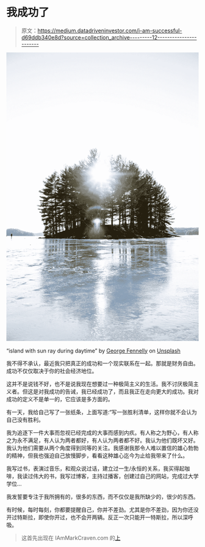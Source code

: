 # 我成功了

> 原文：<https://medium.datadriveninvestor.com/i-am-successful-d69ddb340e8d?source=collection_archive---------12----------------------->

![](img/50d3825934a7b0454aed1532b989dc1d.png)

“island with sun ray during daytime” by [George Fennelly](https://unsplash.com/@georgefennelly?utm_source=medium&utm_medium=referral) on [Unsplash](https://unsplash.com?utm_source=medium&utm_medium=referral)

我不得不承认，最近我只把真正的成功和一个现实联系在一起。那就是财务自由。成功不仅仅取决于你的社会经济地位。

这并不是说钱不好，也不是说我现在想要过一种极简主义的生活。我不讨厌极简主义者。但这是对我成功的告诫，我已经成功了，而且我正在走向更大的成功。我对成功的定义不是单一的，它应该是多方面的。

有一天，我给自己写了一张纸条，上面写道:“写一张胜利清单，这样你就不会认为自己没有胜利。

我为追逐下一件大事而忽视已经完成的大事而感到内疚。有人称之为野心，有人称之为永不满足，有人认为两者都好，有人认为两者都不好。我认为他们既坏又好。我认为他们需要从两个角度得到同等的关注。我感谢我那令人难以置信的雄心勃勃的精神，但我也强迫自己放慢脚步，看看这种雄心迄今为止给我带来了什么。

我写过书，表演过音乐，和观众说过话，建立过一生/永恒的关系，我买得起咖啡，我读过伟大的书，我写过博客，主持过播客，创建过自己的网站，完成过大学学位…

我发誓要专注于我所拥有的，很多的东西，而不仅仅是我所缺少的，很少的东西。

有时候，每时每刻，你都要提醒自己，你并不差劲。尤其是你不差劲，因为你还没开过特斯拉，即使你开过，也不会开两辆。反正一次只能开一特斯拉，所以深呼吸。

> 这首先出现在 IAmMarkCraven.com 的[上](https://iammarkcraven.com/)